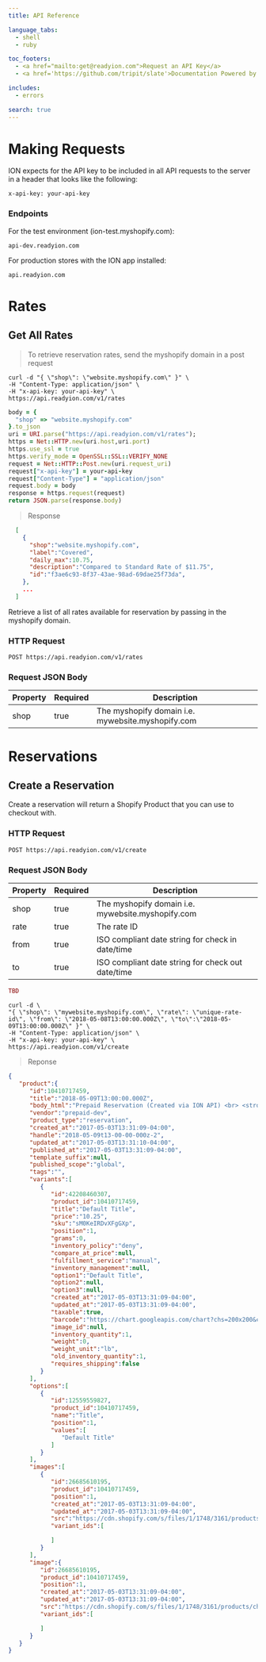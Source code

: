 ```yaml
---
title: API Reference

language_tabs:
  - shell
  - ruby

toc_footers:
  - <a href="mailto:get@readyion.com">Request an API Key</a>
  - <a href='https://github.com/tripit/slate'>Documentation Powered by Slate</a>

includes:
  - errors

search: true
---
```


# Making Requests

ION expects for the API key to be included in all API requests to the server in a header that looks like the following:

`x-api-key: your-api-key`

### Endpoints

For the test environment (ion-test.myshopify.com):

`api-dev.readyion.com`

For production stores with the ION app installed:

`api.readyion.com`

# Rates

## Get All Rates

> To retrieve reservation rates, send the myshopify domain in a post request

```shell
curl -d "{ \"shop\": \"website.myshopify.com\" }" \
-H "Content-Type: application/json" \
-H "x-api-key: your-api-key" \
https://api.readyion.com/v1/rates
```

```ruby
body = {
  "shop" => "website.myshopify.com"
}.to_json
uri = URI.parse("https://api.readyion.com/v1/rates");
https = Net::HTTP.new(uri.host,uri.port)
https.use_ssl = true
https.verify_mode = OpenSSL::SSL::VERIFY_NONE
request = Net::HTTP::Post.new(uri.request_uri)
request["x-api-key"] = your-api-key
request["Content-Type"] = "application/json"
request.body = body
response = https.request(request)
return JSON.parse(response.body)
```

> Response

```json
  [
    {
      "shop":"website.myshopify.com",
      "label":"Covered",
      "daily_max":10.75,
      "description":"Compared to Standard Rate of $11.75",
      "id":"f3ae6c93-8f37-43ae-98ad-69dae25f73da",
    },
    ...
  ]
```

Retrieve a list of all rates available for reservation by passing in the myshopify domain.

### HTTP Request

`POST https://api.readyion.com/v1/rates`

### Request JSON Body

Property | Required | Description
--------- | ------- | -----------
shop | true | The myshopify domain i.e. mywebsite.myshopify.com

# Reservations

## Create a Reservation

Create a reservation will return a Shopify Product that you can use to checkout with.

### HTTP Request

`POST https://api.readyion.com/v1/create`

### Request JSON Body

Property | Required | Description
--------- | ------- | -----------
shop | true | The myshopify domain i.e. mywebsite.myshopify.com
rate | true | The rate ID
from | true | ISO compliant date string for check in date/time
to | true | ISO compliant date string for check out date/time

```ruby
TBD
```

```shell
curl -d \
"{ \"shop\": \"mywebsite.myshopify.com\", \"rate\": \"unique-rate-id\", \"from\": \"2018-05-08T13:00:00.000Z\", \"to\":\"2018-05-09T13:00:00.000Z\" }" \
-H "Content-Type: application/json" \
-H "x-api-key: your-api-key" \
https://api.readyion.com/v1/create
```

> Reponse

```json
{
   "product":{
      "id":10410717459,
      "title":"2018-05-09T13:00:00.000Z",
      "body_html":"Prepaid Reservation (Created via ION API) <br> <strong>Check-in: </strong> 2018-05-08T13:00:00.000Z <br> <strong>Check-out: </strong> 2018-05-09T13:00:00.000Z",
      "vendor":"prepaid-dev",
      "product_type":"reservation",
      "created_at":"2017-05-03T13:31:09-04:00",
      "handle":"2018-05-09t13-00-00-000z-2",
      "updated_at":"2017-05-03T13:31:10-04:00",
      "published_at":"2017-05-03T13:31:09-04:00",
      "template_suffix":null,
      "published_scope":"global",
      "tags":"",
      "variants":[
         {
            "id":42208460307,
            "product_id":10410717459,
            "title":"Default Title",
            "price":"10.25",
            "sku":"sM0KeIRDvXFgGXp",
            "position":1,
            "grams":0,
            "inventory_policy":"deny",
            "compare_at_price":null,
            "fulfillment_service":"manual",
            "inventory_management":null,
            "option1":"Default Title",
            "option2":null,
            "option3":null,
            "created_at":"2017-05-03T13:31:09-04:00",
            "updated_at":"2017-05-03T13:31:09-04:00",
            "taxable":true,
            "barcode":"https://chart.googleapis.com/chart?chs=200x200&cht=qr&chl=sM0KeIRDvXFgGXp&chld=L|1&choe=UTF-8",
            "image_id":null,
            "inventory_quantity":1,
            "weight":0,
            "weight_unit":"lb",
            "old_inventory_quantity":1,
            "requires_shipping":false
         }
      ],
      "options":[
         {
            "id":12559559827,
            "product_id":10410717459,
            "name":"Title",
            "position":1,
            "values":[
               "Default Title"
            ]
         }
      ],
      "images":[
         {
            "id":26685610195,
            "product_id":10410717459,
            "position":1,
            "created_at":"2017-05-03T13:31:09-04:00",
            "updated_at":"2017-05-03T13:31:09-04:00",
            "src":"https://cdn.shopify.com/s/files/1/1748/3161/products/chart_b065072f-ead3-4b71-84bc-f0b06e3ebc0a.png?v=1493832669",
            "variant_ids":[

            ]
         }
      ],
      "image":{
         "id":26685610195,
         "product_id":10410717459,
         "position":1,
         "created_at":"2017-05-03T13:31:09-04:00",
         "updated_at":"2017-05-03T13:31:09-04:00",
         "src":"https://cdn.shopify.com/s/files/1/1748/3161/products/chart_b065072f-ead3-4b71-84bc-f0b06e3ebc0a.png?v=1493832669",
         "variant_ids":[

         ]
      }
   }
}
```